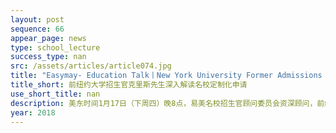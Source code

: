 ```yaml
---
layout: post
sequence: 66
appear_page: news  
type: school_lecture
success_type: nan
src: /assets/articles/article074.jpg
title: "Easymay- Education Talk丨New York University Former Admissions Officer - How to make a personalized application "
title_short: 前纽约大学招生官克里斯先生深入解读名校定制化申请
use_short_title: nan
description: 美东时间1月17日（下周四）晚8点，易美名校招生官顾问委员会资深顾问，前纽约大学资深招生官，克里斯先生亲临易美名校易讲坛！依据自身在纽大任职期间对其他招生办成员的监管与培训经历，结合自身曾审阅超过3000份申请材料、及统计并录入超过4300份录取学生档案资料的经历，全方位剖析名校在申请审核时的侧重点。
year: 2018
---
```


